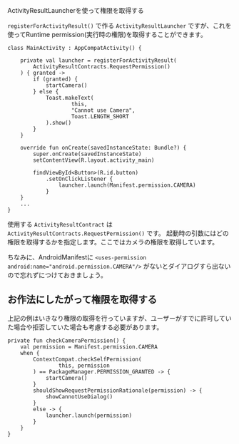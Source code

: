 ActivityResultLauncherを使って権限を取得する

`registerForActivityResult()` で作る `ActivityResultLauncher` ですが、これを使ってRuntime permission(実行時の権限)を取得することができます。

```
class MainActivity : AppCompatActivity() {

    private val launcher = registerForActivityResult(
        ActivityResultContracts.RequestPermission()
    ) { granted ->
        if (granted) {
            startCamera()
        } else {
            Toast.makeText(
                    this,
                    "Cannot use Camera",
                    Toast.LENGTH_SHORT
            ).show()
        }
    }

    override fun onCreate(savedInstanceState: Bundle?) {
        super.onCreate(savedInstanceState)
        setContentView(R.layout.activity_main)

        findViewById<Button>(R.id.button)
            .setOnClickListener {
                launcher.launch(Manifest.permission.CAMERA)
            }
    }
    ...
}
```

使用する `ActivityResultContract` は `ActivityResultContracts.RequestPermission()` です。 起動時の引数にはどの権限を取得するかを指定します。ここではカメラの権限を取得しています。

ちなみに、AndroidManifestに `<uses-permission android:name="android.permission.CAMERA"/>` がないとダイアログすら出ないので忘れずにつけておきましょう。

## お作法にしたがって権限を取得する

上記の例はいきなり権限の取得を行っていますが、ユーザーがすでに許可していた場合や拒否していた場合も考慮する必要があります。

```
private fun checkCameraPermission() {
    val permission = Manifest.permission.CAMERA
    when {
        ContextCompat.checkSelfPermission(
                this, permission
        ) == PackageManager.PERMISSION_GRANTED -> {
            startCamera()
        }
        shouldShowRequestPermissionRationale(permission) -> {
            showCannotUseDialog()
        }
        else -> {
            launcher.launch(permission)
        }
    }
}
```
